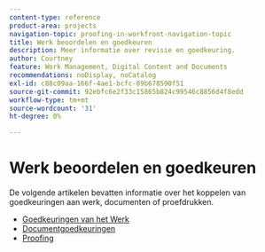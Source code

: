 ```yaml
---
content-type: reference
product-area: projects
navigation-topic: proofing-in-workfront-navigation-topic
title: Werk beoordelen en goedkeuren
description: Meer informatie over revisie en goedkeuring.
author: Courtney
feature: Work Management, Digital Content and Documents
recommendations: noDisplay, noCatalog
exl-id: c88c09aa-166f-4ae1-bcfc-89b678590f51
source-git-commit: 92ebfc6e2f33c15865b824c99546c8856d4f8edd
workflow-type: tm+mt
source-wordcount: '31'
ht-degree: 0%

---
```


# Werk beoordelen en goedkeuren

De volgende artikelen bevatten informatie over het koppelen van goedkeuringen aan werk, documenten of proefdrukken.

<!-- * [Limited document and proof decision for non-paid users overview](/help/quicksilver/review-and-approve-work/proof-doc-decision-limits.md) -->
* [ Goedkeuringen van het Werk ](../review-and-approve-work/manage-approvals/manage-approvals.md)
* [Documentgoedkeuringen](../review-and-approve-work/document-reviews-and-approvals/document-reviews-and-approvals.md)
* [Proofing](../review-and-approve-work/proofing/proofing.md)

